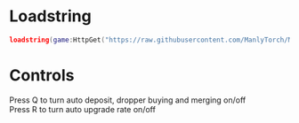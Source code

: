 # Loadstring
```lua
loadstring(game:HttpGet("https://raw.githubusercontent.com/ManlyTorch/Marble-Merge-Tycoon-script/main/MainScript.Lua"))()
```

# Controls
 Press Q to turn auto deposit, dropper buying and merging on/off		          
 Press R to turn auto upgrade rate on/off
